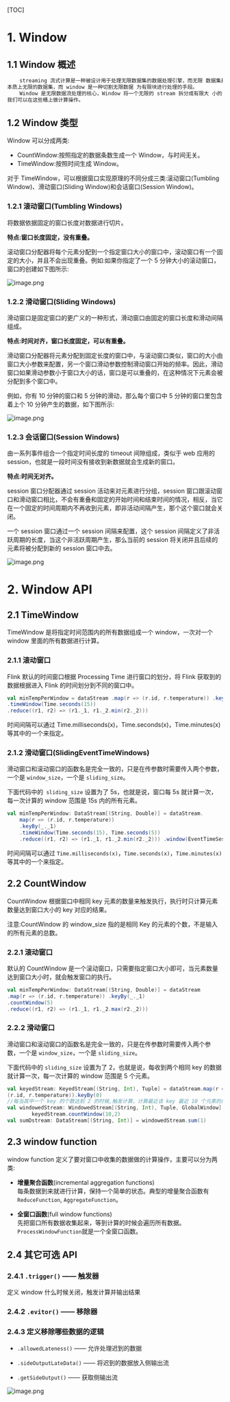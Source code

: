 [TOC]

# 1. Window

## 1.1 Window 概述

```bash
	streaming 流式计算是一种被设计用于处理无限数据集的数据处理引擎，而无限 数据集是指一种不断增长的
本质上无限的数据集，而 window 是一种切割无限数据 为有限块进行处理的手段。
	Window 是无限数据流处理的核心，Window 将一个无限的 stream 拆分成有限大 小的”buckets”桶，
我们可以在这些桶上做计算操作。
```


## 1.2 Window 类型
Window 可以分成两类:

- CountWindow:按照指定的数据条数生成一个 Window，与时间无关。
- TimeWindow:按照时间生成 Window。

对于 TimeWindow，可以根据窗口实现原理的不同分成三类:滚动窗口(Tumbling
Window)、滑动窗口(Sliding Window)和会话窗口(Session Window)。


### 1.2.1 滚动窗口(Tumbling Windows)

将数据依据固定的窗口长度对数据进行切片。


**特点:窗口长度固定，没有重叠。**

滚动窗口分配器将每个元素分配到一个指定窗口大小的窗口中，滚动窗口有一个固定的大小，并且不会出现重叠。例如:如果你指定了一个 5 分钟大小的滚动窗口，窗口的创建如下图所示:

![image.png](https://cdn.nlark.com/yuque/0/2020/png/766178/1581864653141-5ec5af17-34d0-45d2-b8ef-d94d716debe0.png#)

### 1.2.2 滑动窗口(Sliding Windows)


滑动窗口是固定窗口的更广义的一种形式，滑动窗口由固定的窗口长度和滑动间隔组成。


**特点:时间对齐，窗口长度固定，可以有重叠。**

滑动窗口分配器将元素分配到固定长度的窗口中，与滚动窗口类似，窗口的大小由窗口大小参数来配置，另一个窗口滑动参数控制滑动窗口开始的频率。因此，滑动窗口如果滑动参数小于窗口大小的话，窗口是可以重叠的，在这种情况下元素会被分配到多个窗口中。

例如，你有 10 分钟的窗口和 5 分钟的滑动，那么每个窗口中 5 分钟的窗口里包含着上个 10 分钟产生的数据，如下图所示:

![image.png](https://cdn.nlark.com/yuque/0/2020/png/766178/1581864727309-30878151-ffac-4b9e-8586-dfc12b19e004.png)

### 1.2.3 会话窗口(Session Windows)

由一系列事件组合一个指定时间长度的 timeout 间隙组成，类似于 web 应用的
session，也就是一段时间没有接收到新数据就会生成新的窗口。

**特点:时间无对齐。**

session 窗口分配器通过 session 活动来对元素进行分组，session 窗口跟滚动窗口和滑动窗口相比，不会有重叠和固定的开始时间和结束时间的情况，相反，当它在一个固定的时间周期内不再收到元素，即非活动间隔产生，那个这个窗口就会关闭。

一个 session 窗口通过一个 session 间隔来配置，这个 session 间隔定义了非活跃周期的长度，当这个非活跃周期产生，那么当前的 session 将关闭并且后续的元素将被分配到新的 session 窗口中去。

![image.png](https://cdn.nlark.com/yuque/0/2020/png/766178/1581864814840-2b7b4fe8-be7d-47bf-ab46-9d668469de85.png)

# 2. Window API

## 2.1 TimeWindow
TimeWindow 是将指定时间范围内的所有数据组成一个 window，一次对一个
window 里面的所有数据进行计算。


### 2.1.1 滚动窗口

Flink 默认的时间窗口根据 Processing Time 进行窗口的划分，将 Flink 获取到的数据根据进入 Flink 的时间划分到不同的窗口中。


```scala
val minTempPerWindow = dataStream .map(r => (r.id, r.temperature)) .keyBy(_._1)
.timeWindow(Time.seconds(15))
.reduce((r1, r2) => (r1._1, r1._2.min(r2._2)))
```

时间间隔可以通过 Time.milliseconds(x)，Time.seconds(x)，Time.minutes(x)等其中的一个来指定。


### 2.1.2 滑动窗口(SlidingEventTimeWindows)

滑动窗口和滚动窗口的函数名是完全一致的，只是在传参数时需要传入两个参数，一个是 `window_size`，一个是 `sliding_size`。


下面代码中的` sliding_size` 设置为了 5s，也就是说，窗口每 5s 就计算一次，每一次计算的 window 范围是 15s 内的所有元素。

```scala
val minTempPerWindow: DataStream[(String, Double)] = dataStream.
	map(r => (r.id, r.temperature))
	.keyBy(_._1)
	.timeWindow(Time.seconds(15), Time.seconds(5))
	.reduce((r1, r2) => (r1._1, r1._2.min(r2._2))) .window(EventTimeSessionWindows.withGap(Time.minutes(10))
```

时间间隔可以通过 `Time.milliseconds(x)`，`Time.seconds(x)`，`Time.minutes(x)`等其中的一个来指定。

## 2.2 CountWindow
CountWindow 根据窗口中相同 key 元素的数量来触发执行，执行时只计算元素数量达到窗口大小的 key 对应的结果。


注意:CountWindow 的 window_size 指的是相同 Key 的元素的个数，不是输入的所有元素的总数。

### 2.2.1 滚动窗口

默认的 CountWindow 是一个滚动窗口，只需要指定窗口大小即可，当元素数量达到窗口大小时，就会触发窗口的执行。


```scala
val minTempPerWindow: DataStream[(String, Double)] = dataStream
.map(r => (r.id, r.temperature)) .keyBy(_._1)
.countWindow(5)
.reduce((r1, r2) => (r1._1, r1._2.max(r2._2)))
```

### 2.2.2 滑动窗口

滑动窗口和滚动窗口的函数名是完全一致的，只是在传参数时需要传入两个参
数，一个是 `window_size`，一个是 `sliding_size`。


下面代码中的 `sliding_size` 设置为了 2，也就是说，每收到两个相同 key 的数据就计算一次，每一次计算的 window 范围是 5 个元素。


```scala
val keyedStream: KeyedStream[(String, Int), Tuple] = dataStream.map(r =>
(r.id, r.temperature)).keyBy(0)
//每当其中一个 key 的个数达到 2 的时候,触发计算，计算最近该 key 最近 10 个元素的内容
val windowedStream: WindowedStream[(String, Int), Tuple, GlobalWindow] = 
		keyedStream.countWindow(10,2)
val sumDstream: DataStream[(String, Int)] = windowedStream.sum(1)
```


## 2.3 window function
window function 定义了要对窗口中收集的数据做的计算操作，主要可以分为两类:

- **增量聚合函数**(incremental aggregation functions)<br>
每条数据到来就进行计算，保持一个简单的状态。典型的增量聚合函数有
`ReduceFunction`, `AggregateFunction`。

- **全窗口函数**(full window functions)<br>
先把窗口所有数据收集起来，等到计算的时候会遍历所有数据。`ProcessWindowFunction`就是一个全窗口函数。


## 2.4 其它可选 API
### 2.4.1 `.trigger()` —— 触发器

定义 window 什么时候关闭，触发计算并输出结果

### 2.4.2 `.evitor()` —— 移除器


### 2.4.3 定义移除哪些数据的逻辑

 - `.allowedLateness()` —— 允许处理迟到的数据


 - `.sideOutputLateData()` —— 将迟到的数据放入侧输出流


 - `.getSideOutput()` —— 获取侧输出流


![image.png](https://cdn.nlark.com/yuque/0/2020/png/766178/1581865232619-00df9d05-d57f-498e-b6ca-aad9a6861873.png)